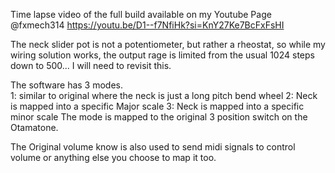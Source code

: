 Time lapse video of the full build available on my Youtube Page @fxmech314
https://youtu.be/D1--f7NfiHk?si=KnY27Ke7BcFxFsHI

The neck slider pot is not a potentiometer, but rather a rheostat, so while my wiring solution works, the output rage is limited from the usual 1024 steps down to 500...  I will need to revisit this.

The software has 3 modes.  
1: similar to original where the neck is just a long pitch bend wheel
2: Neck is mapped into a specific Major scale
3: Neck is mapped into a specific minor scale
The mode is mapped to the original 3 position switch on the Otamatone.

The Original volume know is also used to send midi signals to control volume or anything else you choose to map it too.


